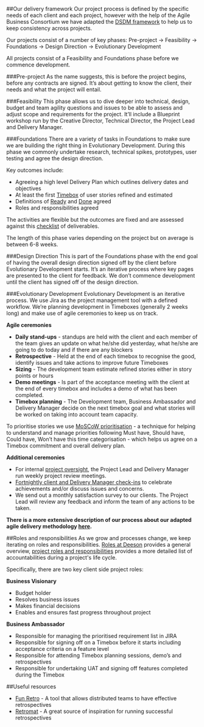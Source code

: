 ##Our delivery framework
Our project process is defined by the specific needs of each client and each project, however with the help of the Agile Business Consortium we have adapted the [DSDM framework](https://www.agilebusiness.org/what-is-dsdm) to help us to keep consistency across projects.

Our projects consist of a number of key phases:
Pre-project → Feasibility → Foundations → Design Direction → Evolutionary Development

All projects consist of a Feasibility and Foundations phase before we commence development.

###Pre-project
As the name suggests, this is before the project begins, before any contracts are signed. It’s about getting to know the client, their needs and what the project will entail. 

###Feasibility
This phase allows us to dive deeper into technical, design, budget and team agility questions and issues to be able to assess and adjust scope and requirements for the project. It’ll include a Blueprint workshop run by the Creative Director, Technical Director, the Project Lead and Delivery Manager.

###Foundations
There are a variety of tasks in Foundations to make sure we are building the right thing in Evolutionary Development. During this phase we commonly undertake research, technical spikes, prototypes, user testing and agree the design direction. 

Key outcomes include:
* Agreeing a high level Delivery Plan which outlines delivery dates and objectives 
* At least the first [Timebox](https://www.agilebusiness.org/content/timeboxing-0) of user stories refined and estimated 
* Definitions of [Ready](https://docs.google.com/document/d/1q2tjhJud2hZkUcBa6JYTbraI7HMCmR8D8K0QagF4ZGw/edit#heading=h.gjdgxs) and [Done](https://docs.google.com/document/d/1lSZv_LRJJrkT_uK7gYxLB2sits7gsD1i-unqDiDBfVM/edit#heading=h.gjdgxs) agreed
* Roles and responsibilities agreed 

The activities are flexible but the outcomes are fixed and are assessed against this [checklist](https://docs.google.com/document/d/1GLer6Uml5cwS4Z9EpJtC1oLqAA7dJB8-g5Ni3CuY-Gc/edit) of deliverables.

The length of this phase varies depending on the project but on average is between 6-8 weeks. 

###Design Direction
This is part of the Foundations phase with the end goal of having the overall design direction signed off by the client before Evolutionary Development starts. It’s an iterative process where key pages are presented to the client for feedback. We don’t commence development until the client has signed off of the design direction.

###Evolutionary Development
Evolutionary Development is an iterative process. We use Jira as the project management tool with a defined workflow. We’re planning development in Timeboxes (generally 2 weeks long) and make use of agile ceremonies to keep us on track.

**Agile ceremonies**
* **Daily stand-ups** - standups are held with the client and each member of the team gives an update on what he/she did yesterday, what he/she are going to do today and if there are any blockers
* **Retrospective** - Held at the end of each timebox to recognise the good, identify issues and take actions to improve future Timeboxes
* **Sizing** - The development team estimate refined stories either in story points or hours 
* **Demo meetings** - Is part of the acceptance meeting with the client at the end of every timebox and includes a demo of what has been completed.
* **Timebox planning** - The Development team, Business Ambassador and Delivery Manager decide on the next timebox goal and what stories will be worked on taking into account team capacity.

To prioritise stories we use [MoSCoW prioritisation](https://www.agilebusiness.org/content/moscow-prioritisation) - a technique for helping to understand and manage priorities following Must have, Should have, Could have, Won’t have this time categorisation - which helps us agree on a Timebox commitment and overall delivery plan.

**Additional ceremonies**
* For internal [project oversight](https://docs.google.com/document/d/131K6oPB94dtb9WA-SYAfjVAdRqrK4b4DdMGctHqUivI/edit), the Project Lead and Delivery Manager run weekly project review meetings.
* [Fortnightly client and Delivery Manager check-ins](https://docs.google.com/spreadsheets/d/11VQQvq7WoLPnD-JJ1wmFRH6xVQRINU74LbW8QtFA31k/edit#gid=0) to celebrate achievements and/or discuss issues and concerns.
* We send out a monthly satisfaction survey to our clients. The Project Lead will review any feedback and inform the team of any actions to be taken.
 
__There is a more extensive description of our process about our adapted agile delivery methodology [here](https://docs.google.com/document/d/17aO5PCU5aKBxPIXeRnuvK76trgVbn10qjIuuZzB9zhA/edit).__

##Roles and responsibilities
As we grow and processes change, we keep iterating on roles and responsibilities. [Roles at Deeson](https://handbook.deeson.co.uk/handbook/roles-at-deeson/) provides a general overview, [project roles and responsibilities](https://docs.google.com/spreadsheets/d/1xBxZNZarYJdkY7UCDrbMMMTaF3io5mVMqNA85fJnoDw/edit#gid=1040411215) provides a more detailed list of accountabilities during a project's life cycle.

Specifically, there are two key client side project roles:

**Business Visionary**
* Budget holder
* Resolves business issues
* Makes financial decisions
* Enables and ensures fast progress throughout project

**Business Ambassador**
* Responsible for managing the prioritised requirement list in JIRA
* Responsible for signing off on a Timebox before it starts including acceptance criteria on a feature level
* Responsible for attending Timebox planning sessions, demo’s and retrospectives
* Responsible for undertaking UAT and signing off features completed during the Timebox

##Useful resources
* [Fun Retro](http://funretro.github.io/distributed/) - A tool that allows distributed teams to have effective retrospectives
* [Retromat](https://plans-for-retrospectives.com/en/?id=90-128-91-21-34) - A great source of inspiration for running successful retrospectives
